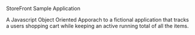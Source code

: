 StoreFront Sample Application

A Javascript Object Oriented Apporach to a fictional application that tracks a users shopping cart
while keeping an active running total of all the items.
